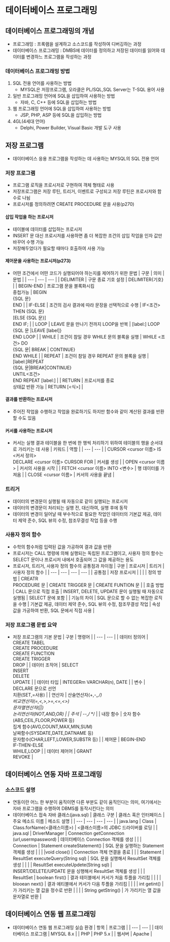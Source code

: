 # 데이터베이스 프로그래밍
## 데이터베이스 프로그래밍의 개념
- 프로그래밍 : 프록램을 설계하고 소스코드를 작성하여 디버깅하는 과정
- 데이터베이스 프로그래밍 : DMBS에 데이터를 정의하고 저장된 데이터를 읽어와 데이터를 변경하느 프로그램을 작성하는 과정
### 데이터베이스 프로그래밍 방법
1. SQL 전용 언어를 사용하는 방법
    - MYSQL은 저장프로그램, 오라클은 PL/SQL,SQL Server는 T-SQL 용어 사용
1. 일반 프로그래밍 언어에 SQL을 삽입하여 사용하는 방법
    - 자바, C, C++ 등에 SQL을 삽입하는 방법
1. 웹 프로그래밍 언어에 SQL을 삽입하여 사용하는 방법
    - JSP, PHP, ASP 등에 SQL을 삽입하는 방법
1. 4GL(4세대 언어)
    - Delphi, Power Builder, Visual Basic 개발 도구 사용

## 저장 프로그램
- 데이터베이스 응용 프로그램을 작성하는 데 사용하는 MYSQL의 SQL 전용 언어
### 저장 프로그램
- 프로그램 로직을 프로시저로 구현하여 객체 형태로 사용
- 저장프로그램은 저장 루틴, 트리거, 이벤트로 구성되고 저장 루틴은 프로시저와 함수로 나뉨
- 프로시저를 정의하려면 CREATE PROCEDURE 문을 사용(p270)
#### 삽입 작업을 하는 프로시저
- 테이블에 데이터를 삽입하는 프로시저
- INSERT 문 대신 프로시저를 사용하면 좀 더 복잡한 조건의 삽입 작업을 인자 값만 바꾸어 수행 가능
- 저장해두었다가 필요할 때마다 호출하여 사용 가능
#### 제어문을 사용하는 프로시저(p273)
- 어떤 조건에서 어떤 코드가 실행되어야 하는지를 제어하기 위한 문법
| 구문 | 의미 | 문법 |
| --- | --- | --- |
| DELIMITER | 구문 종료 기호 설정 | DELIMITER{기호} |
| BEGIN-END | 프로그램 문을 블록화시킴<br>중첩가능 | BEGIN<br>{SQL 문}<br>END |
| IF-ELSE | 조건의 검사 결과에 따라 문장을 선택적으로 수행 | IF<조건> THEN {SQL 문}<br>[ELSE {SQL 문}]<br>END IF; |
| LOOP | LEAVE 문을 만나기 전까지 LOOP을 반복 | [label:] LOOP<br>{SQL 문 \|LEAVE [label]}<br>END LOOP |
| WHILE | 조건이 참일 경우 WHILE 문의 블록을 실행 | WHILE <조건> DO<br>{SQL 문\| BREAK \| CONTINUE}<br>END WHILE |
| REPEAT | 조건이 참일 경우 REPEAT 문의 블록을 실행 | [label:]REPEAT<br>{SQL 문\|BREAK\|CONTINUE}<br>UNTIL<조건><br>END REPEAT [label:] |
| RETURN | 프로시저를 종료<br>상태값 반환 가능 | RETURN [<식>] |
#### 결과를 반환하는 프로시저
- 주어진 작업을 수행하고 작업을 완료하기도 하지만 함수와 같이 계산된 결과를 반환할 수도 있음
#### 커서를 사용하는 프로시저
- 커서는 실행 결과 테이블을 한 번에 한 행씩 처리하기 위하여 테이블의 행을 순서대로 가리키는 데 사용
| 키워드 | 역할 |
| --- | --- |
| CURSOR <cursor 이름> IS <커서 정의><br>DECLARE <cursor 이름> CURSOR FOR | 커서를 생성 |
| OPEN <cursor 이름> | 커서의 사용을 시작 |
| FETCH <cursor 이름> INTO <변수> | 행 데이터를 가져옴 |
| CLOSE <cursor 이름> | 커서의 사용을 끝냄 |
### 트리거
- 데이터의 변경문이 실행될 때 자동으로 같이 실행되는 프로시저
- 데이터의 변경문이 처리되는 실행 전, 대신하여, 실행 후에 동작
- 데이터의 변경이 일어날 때 부수적으로 필요한 작업인 데이터의 기본값 제공, 데이터 제약 준수, SQL 뷰의 수정, 참조무결성 작업 등을 수행
### 사용자 정의 함수
- 수학의 함수처럼 입력된 값을 가공하여 결과 값을 반환
- 프로시저는 CALL 명령에 의해 실행되는 독립된 프로그램이고, 사용자 정의 함수는 SELECT 문이나 프로시저 내에서 호출되어 그 값을 제공하는 용도
- 프로시저, 트리거, 사용자 정의 함수의 공통점과 차이점
| 구분 | 프로시저 | 트리거 | 사용자 정의 함수 |
| --- | --- | --- | --- |
| 공통점 | 저장 프로시저 | | |
| 정의 방법 | CREATR<br>PROCEDURE 문 | CREATE TRIGGER 문 | CREATE FUNTION 문 |
| 호출 방법 | CALL 문으로 직접 호출 | INSERT, DELETE, UPDATE 문이 실행될 때 자동으로 실행됨 | SELECT 문에 포함 |
| 기능의 차이 | SQL 문으로 할 수 없는 복잡한 로직을 수행 | 기본값 제공, 데이터 제약 준수, SQL 뷰의 수정, 참조무결성 작업 | 속성 값을 가공하여 반환, SQL 문에서 직접 사용 |
### 저장 프로그램 문법 요약
- 저장 프로그램의 기본 문법
| 구분 | 명령어 |
| --- | --- |
| 데이터 정의어 | CREATE TABEL<br>CREATE PROCEDURE<br>CREATE FUNCTION<br>CREATE TRIGGER<br>DROP |
| 데이터 조작어 | SELECT<br>INSERT<br>DELETE<br>UPDATE |
| 데이터 타입 | INTEGERm VARCHAR(n), DATE |
| 변수 | DECLARE 문으로 선언<br>치환(SET,=사용) |
| 연산자 | 산술연산자(+,-,*,/)<br>비교연산자(=,<,>,>=,<=,<>)<br>문자열연산자(||)<br>논리연산자(NOT,AND,OR) |
| 주석 | --,/* */ |
| 내장 함수 | 숫자 함수(ABS,CEIL,FLOOR,POWER 등)<br>집계 함수(AVG,COUNT,MAX,MIN,SUM)<br>날짜함수(SYSDATE,DATE,DATNAME 등)<br>문자함수(CHAR,LEFT,LOWER,SUBSTR 등) |
| 제어문 | BEGIN-END<br>IF-THEN-ELSE<br>WHILE,LOOP |
| 데이터 제어어 | GRANT<br>REVOKE |
## 데이터베이스 연동 자바 프로그래밍
### 소스코드 설명
- 연동이란 어느 한 부분이 움직이면 다른 부분도 같이 움직인다는 의미, 여기에서는 자바 프로그램을 수행하여 DBMS를 동작시킨다는 의미
- 데이터베이스 접속 자바 클래스(java.sql)
| 클래스 구분 | 클래스 혹은 인터페이스 | 주요 메소드 이름 | 메소드 설명 |
| --- | --- | --- | --- |
| java.lang | Class | Class.forName(<클래스이름>) | <클래스이름>의 JDBC 드라이버를 로딩 |
| java.sql | DriverManager | Connection getConnection<br>(url,usermpassword) | 데이터베이스 Connection 객체를 생성 |
|  | Connection | Statement createStatement() | SQL 문을 실행하는 Statement 객체를 생성 |
|  |  |void close() | Connection 객체 연결을 종료 |
|  | Statement | ResultSet executeQuery(String sql) | SQL 문을 실행해서 ResultSet 객체를 생성 |
|  |  | ResultSet executeUpdete(String sql) | INSERT/DELETE/UPDATE 문을 싱행해서 ResultSet 객체를 생성 |
|  | ResultSet | boolean first() | 결과 테이블에서 커서가 처음 투플을 가리킴 |
|  |  | blooean next() | 결과 에티블에서 커서가 다음 투플을 가리킴 |
|  |  | int getint(<int>) | <int>가 가리키는 열 값을 정수로 반환 |
|  |  | String getString(<int>) | <int>가 가리키는 열 값을 문자열로 반환 |
## 데이터베이스 연동 웹 프로그래밍
- 데이터베이스 연동 웹 프로그래밍 실습 환경
| 항목 | 프로그램 |
| --- | --- |
| 데이터베이스 프로그램 | MYSQL 8.x |
| PHP | PHP 5.x |
| 웹서버 | Apache |